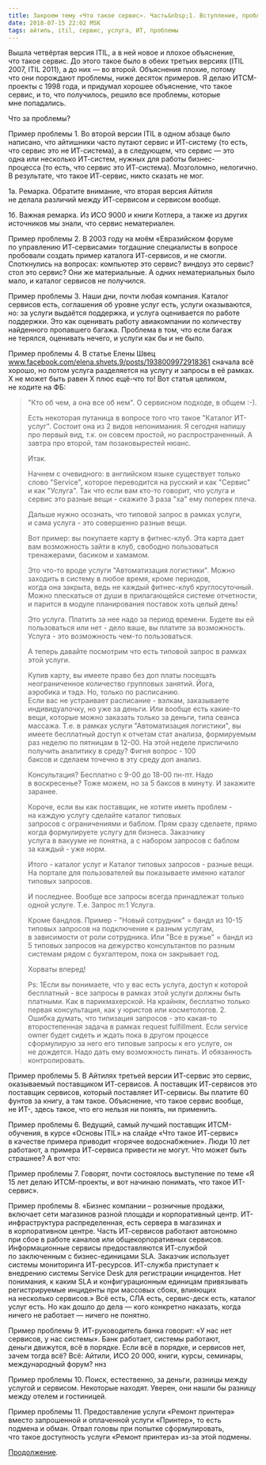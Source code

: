 ```yaml
---
title: Закроем тему «Что такое сервис». Часть&nbsp;1. Вступление, проблемы
date: 2018-07-15 22:02 MSK
tags: айтиль, itil, сервис, услуга, ИТ, проблемы
---
```


Вышла четвёртая версия ITIL, а в ней новое и плохое объяснение, что такое сервис. До этого такое было в обеих третьих версиях (ITIL 2007, ITIL 2011), а до них — во второй. Объяснения плохие, потому что они порождают проблемы, ниже десяток примеров. Я делаю ИТСМ-проекты с 1998 года, и придумал хорошее объяснение, что такое сервис, и то, что получилось, решило все проблемы, которые мне попадались.

Что за проблемы?

Пример проблемы 1. Во второй версии ITIL в одном абзаце было написано, что айтишники часто путают сервис и ИТ-систему (то есть, что сервис это не ИТ-система), а в следующем, что сервис — это одна или несколько ИТ-систем, нужных для работы бизнес-процесса (то есть, что сервис это ИТ-система). Мозголомно, нелогично. В результате, что такое ИТ-сервис, никто сказать не мог. 

1а. Ремарка. Обратите внимание, что вторая версия Айтиля не делала различий между ИТ-сервисом и сервисом вообще.   

1б. Важная ремарка. Из ИСО 9000 и книги Котлера, а также из других источников мы знали, что сервис нематериален.

Пример проблемы 2. В 2003 году на моём «Евразийском форуме по управлению ИТ-сервисами» тогдашние специалисты в вопросе пробовали создать пример каталога ИТ-сервисов, и не смогли. Споткнулись на вопросах: компьютер это сервис? виндоуз это сервис? стол это сервис? Они же материальные. А одних нематериальных было мало, и каталог сервисов не получился.

Пример проблемы 3. Наши дни, почти любая компания. Каталог сервисов есть, соглашения об уровне услуг есть, услуги оказываются, но: за услуги выдаётся поддержка, и услуга оценивается по работе поддержки. Это как оценивать работу авиакомпании по количеству найденного пропавшего багажа. Проблема в том, что если багаж не терялся, оценивать нечего, и услуги как бы и не было.

Пример проблемы 4. В статье Елены Швец www.facebook.com/elena.shvets.9/posts/1938009972918361 сначала всё хорошо, но потом услуга разделяется на услугу и запросы в её рамках. X не может быть равен Х плюс ещё-что то! 
Вот статья целиком, не ходите на ФБ:

>
>"Кто об чем, а она все об нем". О сервисном подходе, в общем :-).
>
>Есть некоторая путаница в вопросе того что такое "Каталог ИТ-услуг". Состоит она из 2 видов непонимания. Я сегодня напишу про первый вид, т.к. он совсем простой, но распространенный. А завтра про второй, там позаковырестей нюанс.
>
>Итак.
>
>Начнем с очевидного: в английском языке существует только слово "Service", которое переводится на русский и как "Сервис" и как "Услуга". Так что если вам кто-то говорит, что услуга и сервис это разные вещи - скажите 3 раза "ха" ему поперек плеча.
>
>Дальше нужно осознать, что типовой запрос в рамках услуги, и сама услуга - это совершенно разные вещи.
>
>Вот пример: вы покупаете карту в фитнес-клуб. Эта карта дает вам возможность зайти в клуб, свободно пользоваться тренажерами, басиком и хамамом.
>
>Это что-то вроде услуги "Автоматизация логистики". Можно заходить в систему в любое время, кроме периодов, когда она закрыта, ведь не каждый фитнес-клуб круглосуточный. Можно плескаться от души в прилагающейся системе отчетности, и парится в модуле планирования поставок хоть целый день!
>
>Это услуга. Платить за нее надо за период времени. Будете вы ей пользоваться или нет - дело ваше, вы платите за возможность. Услуга - это возможность чем-то пользоваться.
>
>А теперь давайте посмотрим что есть типовой запрос в рамках этой услуги.
>
>Купив карту, вы имеете право без доп платы посещать неограниченное количество групповых занятий. Йога, аэробика и тэдэ. Но, только по расписанию. Если вас не устраивает расписание - вэлкам, заказываете индивидуалочку, но уже за деньги. Или вообще есть какие-то вещи, которые можно заказать только за деньги, типа сеанса массажа.
>Т.е. в рамках услуги "Автоматизация логистики", вы имеете бесплатный доступ к отчетам стат анализа, формируемым раз неделю по пятницам в 12-00. На этой неделе приспичило получить аналитику в среду? Фигня вопрос - 100 баксов и сделаем точечно в эту среду доп анализ.
>
>Консультация? Бесплатно с 9-00 до 18-00 пн-пт. Надо в воскресенье? Тоже можем, но за 5 баксов в минуту. И закажите заранее.
>
>Короче, если вы как поставщик, не хотите иметь проблем - на каждую услугу сделайте каталог типовых запросов с ограничениями и баблом. Прям сразу сделаете, прямо когда формулируете услугу для бизнеса. Заказчику услуга в вакууме не понятна, а с набором запросов с баблом за каждый - уже норм.
>
>Итого - каталог услуг и Каталог типовых запросов - разные вещи. На портале для пользователей вы показываете именно каталог типовых запросов.
>
>И последнее. Вообще все запросы всегда принадлежат только одной услуге. Т.е. Запрос m:1 Услуга.
>
>Кроме бандлов. Пример - "Новый сотрудник" = бандл из 10-15 типовых запросов на подключение к разным услугам, в зависимости от роли сотрудника. Или "Все в ружье" = бандл из 5 типовых запросов на дежурство консультантов по разным системам рядом с бухгалтером, пока он закрывает год.
>
>Хорваты вперед!
>
>Ps: 1Если вы понимаете, что у вас есть услуга, доступ к которой бесплатный - все запросы в рамках этой услуги должны быть платными. Как в парикмахерской. На крайняк, бесплатно только первая консультация, как у юристов или косметологов. 2. Ошибка думать, что типизация запросов - это какая-то второстепенная задача в рамках request fulfillment. Если service owner будет сидеть и ждать пока в другом процессе сформулирую за него его типовые запросы к его услуге, он не дождется. Надо дать ему возможность пинать. И обязанность контролировать.

Пример проблемы 5. В Айтилях третьей версии ИТ-сервис это сервис, оказываемый поставщиком ИТ-сервисов. А поставщик ИТ-сервисов это поставщик сервисов, который поставляет ИТ-сервисы. Вы платите 60 фунтов за книгу, а там такое. Объяснение, что такое сервис вообще, не ИТ-, здесь такое, что его нельзя ни понять, ни применить.  

Пример проблемы 6. Ведущий, самый лучший поставщик ИТСМ-обучения, в курсе «Основы ITIL» на слайде «Что такое ИТ-сервис» в качестве примера приводит «горячее водоснабжение». Люди 10 лет работают, а примера ИТ-сервиса привести не могут. Что может быть страшнее? А вот что:

Пример проблемы 7. Говорят, почти состоялось выступение по теме «Я 15 лет делаю ИТСМ-проекты, и вот начинаю понимать, что такое ИТ-сервис».

Пример проблемы 8. «Бизнес компании – розничные продажи, включает сети магазинов разной площади и корпоративный центр. ИТ-инфраструктура распределенная, есть сервера в магазинах и в корпоративном центре. Часть ИТ-сервисов работают автономно при сбое в работе каналов или общекорпоративных сервисов. Информационные сервисы предоставляются ИТ-службой по заключенным с бизнес-единицами SLA. Заказчик использует системы мониторинга ИТ-ресурсов.  ИТ-служба приступает к внедрению системы Service Desk для регистрации инцидентов. Нет понимания, к каким SLA и конфигурационным единицам привязывать регистрируемые инциденты при массовых сбоях, влияющих на несколько сервисов.» Всё есть, СЛА есть, сервис-деск есть, каталог услуг есть. Но как дошло до дела — кого конкретно наказать, когда ничего не работает — ничего не понятно.  

Пример проблемы 9. ИТ-руководитель банка говорит: «У нас нет сервисов, у нас системы». Банк работает, системы работают, деньги движутся, всё в порядке. Если всё в порядке, и сервисов нет, зачем тогда всё? Всё: Айтили, ИСО 20 000, книги, курсы, семинары, международный форум? ннз

Пример проблемы 10. Поиск, естественно, за деньги, разницы между услугой и сервисом. Некоторые находят. Уверен, они нашли бы разницу между отелем и гостиницей. 

Пример проблемы 11. Предоставление услуги «Ремонт принтера» вместо запрошенной и оплаченной услуги «Принтер», то есть подмена и обман. Отвал головы при попытке сформулировать, что такое доступность услуги «Ремонт принтера» из-за этой подмены. 

[Продолжение](2019-05-08-why-do-we-need-service.html).
